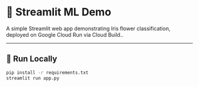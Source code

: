# 🌸 Streamlit ML Demo

A simple Streamlit web app demonstrating Iris flower classification, deployed on Google Cloud Run via Cloud Build..

---

## 🧩 Run Locally
```bash
pip install -r requirements.txt
streamlit run app.py
